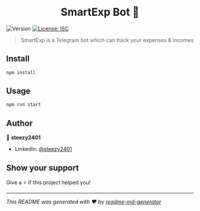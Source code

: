 <h1 align="center">SmartExp Bot 💸</h1>
<p>
  <img alt="Version" src="https://img.shields.io/badge/version-0.1.0-blue.svg?cacheSeconds=2592000" />
  <a href="#" target="_blank">
    <img alt="License: ISC" src="https://img.shields.io/badge/License-ISC-yellow.svg" />
  </a>
</p>

> SmartExp is a Telegram bot which can track your expenses & incomes

## Install

```sh
npm install
```

## Usage

```sh
npm run start
```

## Author

👤 **steezy2401**

* LinkedIn: [@steezy2401](https://linkedin.com/in/steezy2401)

## Show your support

Give a ⭐️ if this project helped you!

***
_This README was generated with ❤️ by [readme-md-generator](https://github.com/kefranabg/readme-md-generator)_